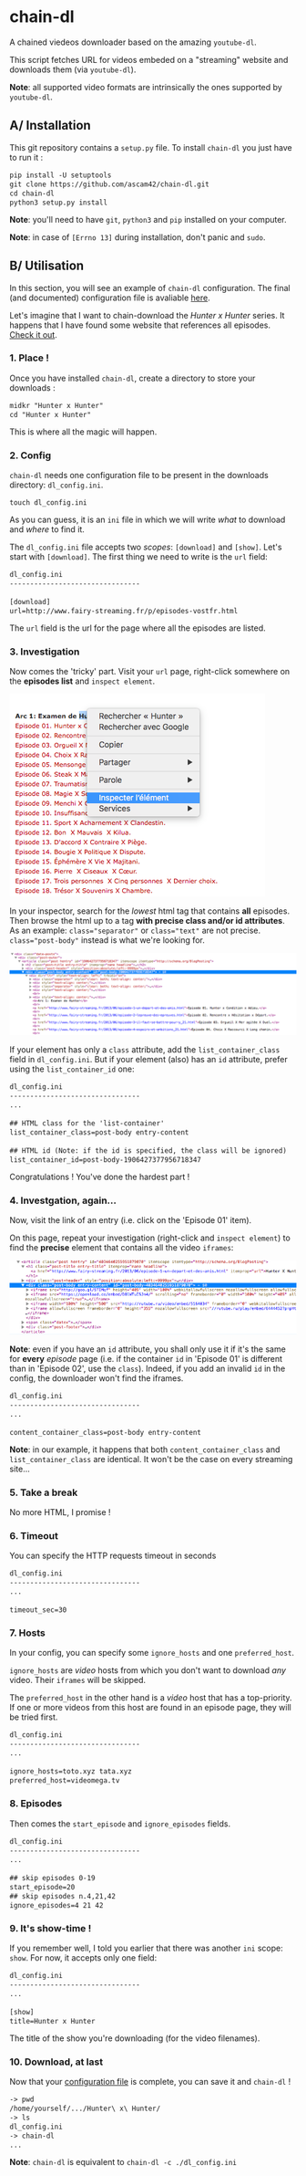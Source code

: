 chain-dl
============

A chained viedeos downloader based on the amazing `youtube-dl`.

This script fetches URL for videos embeded on a "streaming" website and downloads them (via `youtube-dl`).

**Note**: all supported video formats are intrinsically the ones supported by `youtube-dl`.





A/ Installation
------------

This git repository contains a `setup.py` file. To install `chain-dl` you just have to run it :

    pip install -U setuptools
    git clone https://github.com/ascam42/chain-dl.git
    cd chain-dl
    python3 setup.py install
    
**Note**: you'll need to have `git`, `python3` and `pip` installed on your computer.

**Note**: in case of `[Errno 13]` during installation, don't panic and `sudo`.





B/ Utilisation
-----------

In this section, you will see an example of `chain-dl` configuration. The final (and documented) configuration file is avaliable [here](https://github.com/ascam42/chain-dl/blob/master/chain_dl/dl_config.ini).

Let's imagine that I want to chain-download the *Hunter x Hunter* series. It happens that I have found some website that references all episodes. [Check it out](http://www.fairy-streaming.fr/p/episodes-vostfr.html).


### 1. Place !

Once you have installed `chain-dl`, create a directory to store your downloads :

    midkr "Hunter x Hunter"
    cd "Hunter x Hunter"

This is where all the magic will happen.


### 2. Config

`chain-dl` needs one configuration file to be present in the downloads directory: `dl_config.ini`.

    touch dl_config.ini


As you can guess, it is an `ini` file in which we will write *what* to download and *where* to find it.

The `dl_config.ini` file accepts two *scopes*: `[download]` and `[show]`. Let's start with `[download]`. The first thing we need to write is the `url` field:

    dl_config.ini
    --------------------------------
    
    [download]
    url=http://www.fairy-streaming.fr/p/episodes-vostfr.html

The `url` field is the url for the page where all the episodes are listed.

### 3. Investigation

Now comes the 'tricky' part. Visit your `url` page, right-click somewhere on the **episodes list** and `inspect element`.

![inspect element](https://github.com/ascam42/chain-dl/blob/master/misc/inspect_element.png)

In your inspector, search for the *lowest* html tag that contains **all** episodes. Then browse the html up to a tag **with precise class and/or id attributes**. As an example: `class="separator"` or `class="text"` are not precise. `class="post-body"` instead is what we're looking for.

![choose div](https://github.com/ascam42/chain-dl/blob/master/misc/choose_div.png)

If your element has only a `class` attribute, add the `list_container_class` field in `dl_config.ini`. But if your element (also) has an `id` attribute, prefer using the `list_container_id` one:

    dl_config.ini
    --------------------------------
    ...
    
    ## HTML class for the 'list-container'
    list_container_class=post-body entry-content
    
    ## HTML id (Note: if the id is specified, the class will be ignored)
    list_container_id=post-body-1906427377956718347

Congratulations ! You've done the hardest part !


### 4. Investgation, again...

Now, visit the link of an entry (i.e. click on the 'Episode 01' item).

On this page, repeat your investigation (right-click and `inspect element`) to find the **precise** element that contains all the video `iframes`:

![choose div](https://github.com/ascam42/chain-dl/blob/master/misc/choose_div_2.png)

**Note**: even if you have an `id` attribute, you shall only use it if it's the same for **every** *episode* page (i.e. if the container `id` in 'Episode 01' is different than in 'Episode 02', use the `class`). Indeed, if you add an invalid `id` in the config, the downloader won't find the iframes.

    dl_config.ini
    --------------------------------
    ...
    
    content_container_class=post-body entry-content

**Note**: in our example, it happens that both `content_container_class` and `list_container_class` are identical. It won't be the case on every streaming site...


### 5. Take a break

No more HTML, I promise !


### 6. Timeout

You can specify the HTTP requests timeout in seconds

    dl_config.ini
    --------------------------------
    ...
    
    timeout_sec=30


### 7. Hosts

In your config, you can specify some `ignore_hosts` and one `preferred_host`.

`ignore_hosts` are *video* hosts from which you don't want to download *any* video. Their `iframes` will be skipped.

The `preferred_host` in the other hand is a *video* host that has a top-priority. If one or more videos
 from this host are found in an episode page, they will be tried first.
 
    dl_config.ini
    --------------------------------
    ...
    
    ignore_hosts=toto.xyz tata.xyz
    preferred_host=videomega.tv
    
    
### 8. Episodes

Then comes the `start_episode` and `ignore_episodes` fields.

    dl_config.ini
    --------------------------------
    ...
    
    ## skip episodes 0-19
    start_episode=20
    ## skip episodes n.4,21,42
    ignore_episodes=4 21 42
    
    
### 9. It's show-time !

If you remember well, I told you earlier that there was another `ini` scope: `show`. For now, it accepts only one field:

    dl_config.ini
    --------------------------------
    ...
    
    [show]
    title=Hunter x Hunter
    
The title of the show you're downloading (for the video filenames).


### 10. Download, at last

Now that your [configuration file](https://github.com/ascam42/chain-dl/blob/master/chain_dl/dl_config.ini) is complete, you can save it and `chain-dl` !

    -> pwd
    /home/yourself/.../Hunter\ x\ Hunter/
    -> ls
    dl_config.ini
    -> chain-dl
    ...
    
**Note**: `chain-dl` is equivalent to `chain-dl -c ./dl_config.ini`
    
    



